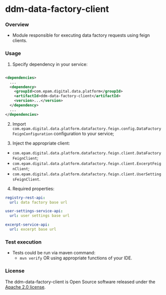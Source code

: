 # ddm-data-factory-client

### Overview

* Module responsible for executing data factory requests using feign clients.

### Usage

1. Specify dependency in your service:

```xml

<dependencies>
  ...
  <dependency>
    <groupId>com.epam.digital.data.platform</groupId>
    <artifactId>ddm-data-factory-client</artifactId>
    <version>...</version>
  </dependency>
  ...
</dependencies>
```

2. Import `com.epam.digital.data.platform.datafactory.feign.config.DataFactoryFeignConfiguration`
   configuration to your service;

3. Inject the appropriate client:

* `com.epam.digital.data.platform.datafactory.feign.client.DataFactoryFeignClient`;
* `com.epam.digital.data.platform.datafactory.feign.client.ExcerptFeignClient`;
* `com.epam.digital.data.platform.datafactory.feign.client.UserSettingsFeignClient`.

4. Required properties:

```yaml
registry-rest-api:
  url: data factory base url

user-settings-service-api:
  url: user settings base url

excerpt-service-api:
  url: excerpt base url
```

### Test execution

* Tests could be run via maven command:
    * `mvn verify` OR using appropriate functions of your IDE.

### License

The ddm-data-factory-client is Open Source software released under
the [Apache 2.0 license](https://www.apache.org/licenses/LICENSE-2.0).
